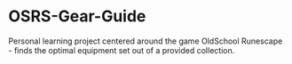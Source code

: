 # OSRS-Gear-Guide
Personal learning project centered around the game OldSchool Runescape - finds the optimal equipment set out of a provided collection.
